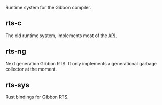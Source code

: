 Runtime system for the Gibbon compiler.


## rts-c

The old runtime system, implements most of the [API](./rts-c/gibbon_rts.h).


## rts-ng

Next generation Gibbon RTS. It only implements
a generational garbage collector at the moment.


## rts-sys

Rust bindings for Gibbon RTS.
